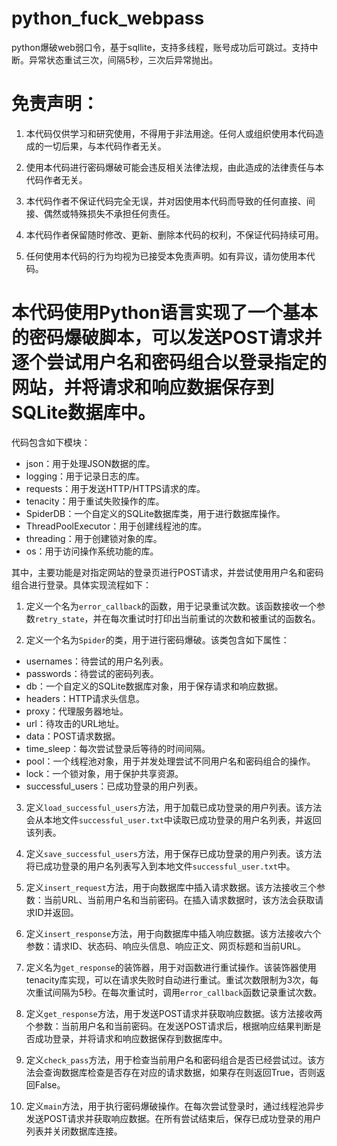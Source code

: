 # python_fuck_webpass
python爆破web弱口令，基于sqllite，支持多线程，账号成功后可跳过。支持中断。异常状态重试三次，间隔5秒，三次后异常抛出。
# 免责声明：

1. 本代码仅供学习和研究使用，不得用于非法用途。任何人或组织使用本代码造成的一切后果，与本代码作者无关。

2. 使用本代码进行密码爆破可能会违反相关法律法规，由此造成的法律责任与本代码作者无关。

3. 本代码作者不保证代码完全无误，并对因使用本代码而导致的任何直接、间接、偶然或特殊损失不承担任何责任。

4. 本代码作者保留随时修改、更新、删除本代码的权利，不保证代码持续可用。

5. 任何使用本代码的行为均视为已接受本免责声明。如有异议，请勿使用本代码。
# 本代码使用Python语言实现了一个基本的密码爆破脚本，可以发送POST请求并逐个尝试用户名和密码组合以登录指定的网站，并将请求和响应数据保存到SQLite数据库中。

代码包含如下模块：

- json：用于处理JSON数据的库。
- logging：用于记录日志的库。
- requests：用于发送HTTP/HTTPS请求的库。
- tenacity：用于重试失败操作的库。
- SpiderDB：一个自定义的SQLite数据库类，用于进行数据库操作。
- ThreadPoolExecutor：用于创建线程池的库。
- threading：用于创建锁对象的库。
- os：用于访问操作系统功能的库。

其中，主要功能是对指定网站的登录页进行POST请求，并尝试使用用户名和密码组合进行登录。具体实现流程如下：

1. 定义一个名为`error_callback`的函数，用于记录重试次数。该函数接收一个参数`retry_state`，并在每次重试时打印出当前重试的次数和被重试的函数名。

2. 定义一个名为`Spider`的类，用于进行密码爆破。该类包含如下属性：

- usernames：待尝试的用户名列表。
- passwords：待尝试的密码列表。
- db：一个自定义的SQLite数据库对象，用于保存请求和响应数据。
- headers：HTTP请求头信息。
- proxy：代理服务器地址。
- url：待攻击的URL地址。
- data：POST请求数据。
- time_sleep：每次尝试登录后等待的时间间隔。
- pool：一个线程池对象，用于并发处理尝试不同用户名和密码组合的操作。
- lock：一个锁对象，用于保护共享资源。
- successful_users：已成功登录的用户列表。

3. 定义`load_successful_users`方法，用于加载已成功登录的用户列表。该方法会从本地文件`successful_user.txt`中读取已成功登录的用户名列表，并返回该列表。

4. 定义`save_successful_users`方法，用于保存已成功登录的用户列表。该方法将已成功登录的用户名列表写入到本地文件`successful_user.txt`中。

5. 定义`insert_request`方法，用于向数据库中插入请求数据。该方法接收三个参数：当前URL、当前用户名和当前密码。在插入请求数据时，该方法会获取请求ID并返回。

6. 定义`insert_response`方法，用于向数据库中插入响应数据。该方法接收六个参数：请求ID、状态码、响应头信息、响应正文、网页标题和当前URL。

7. 定义名为`get_response`的装饰器，用于对函数进行重试操作。该装饰器使用tenacity库实现，可以在请求失败时自动进行重试。重试次数限制为3次，每次重试间隔为5秒。在每次重试时，调用`error_callback`函数记录重试次数。

8. 定义`get_response`方法，用于发送POST请求并获取响应数据。该方法接收两个参数：当前用户名和当前密码。在发送POST请求后，根据响应结果判断是否成功登录，并将请求和响应数据保存到数据库中。

9. 定义`check_pass`方法，用于检查当前用户名和密码组合是否已经尝试过。该方法会查询数据库检查是否存在对应的请求数据，如果存在则返回True，否则返回False。

10. 定义`main`方法，用于执行密码爆破操作。在每次尝试登录时，通过线程池异步发送POST请求并获取响应数据。在所有尝试结束后，保存已成功登录的用户列表并关闭数据库连接。
